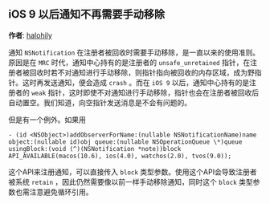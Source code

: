 ## iOS 9 以后通知不再需要手动移除

**作者**: [halohily](https://weibo.com/halohily)

通知 `NSNotification` 在注册者被回收时需要手动移除，是一直以来的使用准则。原因是在 `MRC` 时代，通知中心持有的是注册者的 `unsafe_unretained` 指针，在注册者被回收时若不对通知进行手动移除，则指针指向被回收的内存区域，成为野指针。这时再发送通知，便会造成 `crash` 。而在 `iOS 9` 以后，通知中心持有的是注册者的 `weak` 指针，这时即使不对通知进行手动移除，指针也会在注册者被回收后自动置空。我们知道，向空指针发送消息是不会有问题的。

但是有一个例外。如果用

```objc
- (id <NSObject>)addObserverForName:(nullable NSNotificationName)name object:(nullable id)obj queue:(nullable NSOperationQueue \*)queue usingBlock:(void (^)(NSNotification *note))block API_AVAILABLE(macos(10.6), ios(4.0), watchos(2.0), tvos(9.0));
```

这个API来注册通知，可以直接传入 `block` 类型参数。使用这个API会导致注册者被系统 `retain` ，因此仍然需要像以前一样手动移除通知，同时这个 `block` 类型参数也需注意避免循环引用。

